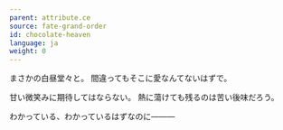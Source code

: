 ```yaml
---
parent: attribute.ce
source: fate-grand-order
id: chocolate-heaven
language: ja
weight: 0
---
```


まさかの白昼堂々と。
間違ってもそこに愛なんてないはずで。

甘い微笑みに期待してはならない。
熱に蕩けても残るのは苦い後味だろう。

わかっている、わかっているはずなのに―――
